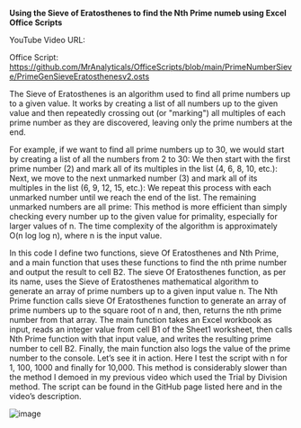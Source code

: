 
**Using the Sieve of Eratosthenes to find the Nth Prime numeb using Excel Office Scripts**

YouTube Video URL:

Office Script: https://github.com/MrAnalyticals/OfficeScripts/blob/main/PrimeNumberSieve/PrimeGenSieveEratosthenesv2.osts



The Sieve of Eratosthenes is an algorithm used to find all prime numbers up to a given value. It works by creating a list of all numbers up to the given value and then repeatedly crossing out (or "marking") all multiples of each prime number as they are discovered, leaving only the prime numbers at the end.

For example, if we want to find all prime numbers up to 30, we would start by creating a list of all the numbers from 2 to 30:
We then start with the first prime number (2) and mark all of its multiples in the list (4, 6, 8, 10, etc.):
Next, we move to the next unmarked number (3) and mark all of its multiples in the list (6, 9, 12, 15, etc.):
We repeat this process with each unmarked number until we reach the end of the list. The remaining unmarked numbers are all prime:
This method is more efficient than simply checking every number up to the given value for primality, especially for larger values of n. The time complexity of the algorithm is approximately O(n log log n), where n is the input value.

In this code I define two functions, sieve Of Eratosthenes and Nth Prime, and a main function that uses these functions to find the nth prime number and output the result to cell B2. The sieve Of Eratosthenes function, as per its name, uses the Sieve of Eratosthenes mathematical algorithm to generate an array of prime numbers up to a given input value n. The Nth Prime function calls sieve Of Eratosthenes function to generate an array of prime numbers up to the square root of n and, then, returns the nth prime number from that array. The main function takes an Excel workbook as input, reads an integer value from cell B1 of the Sheet1 worksheet, then calls Nth Prime function with that input value, and writes the resulting prime number to cell B2. Finally, the main function also logs the value of the prime number to the console.
Let’s see it in action. 
Here I test the script with n for 1, 100, 1000 and finally for 10,000. This method is considerably slower than the method I demoed in my previous video which used the Trial by Division method. 
The script can be found in the GitHub page listed here and in the video’s description. 

![image](https://user-images.githubusercontent.com/47678539/219746439-84b65b98-c37d-40a6-981d-e5d15007cbd7.png)


